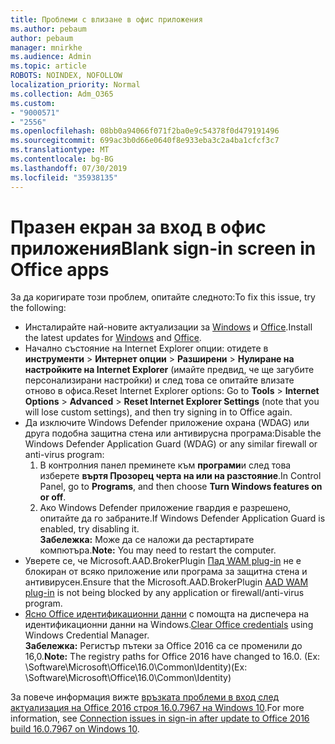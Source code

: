 ```yaml
---
title: Проблеми с влизане в офис приложения
ms.author: pebaum
author: pebaum
manager: mnirkhe
ms.audience: Admin
ms.topic: article
ROBOTS: NOINDEX, NOFOLLOW
localization_priority: Normal
ms.collection: Adm_O365
ms.custom:
- "9000571"
- "2556"
ms.openlocfilehash: 08bb0a94066f071f2ba0e9c54378f0d479191496
ms.sourcegitcommit: 699ac3b0d66e0640f8e933eba3c2a4ba1cfcf3c7
ms.translationtype: MT
ms.contentlocale: bg-BG
ms.lasthandoff: 07/30/2019
ms.locfileid: "35938135"
---
```

# <a name="blank-sign-in-screen-in-office-apps"></a><span data-ttu-id="94f16-102">Празен екран за вход в офис приложения</span><span class="sxs-lookup"><span data-stu-id="94f16-102">Blank sign-in screen in Office apps</span></span>

<span data-ttu-id="94f16-103">За да коригирате този проблем, опитайте следното:</span><span class="sxs-lookup"><span data-stu-id="94f16-103">To fix this issue, try the following:</span></span>
- <span data-ttu-id="94f16-104">Инсталирайте най-новите актуализации за [Windows](https://support.microsoft.com/help/4027667/windows-10-update) и [Office](https://support.office.com/article/update-office-and-your-computer-with-microsoft-update-2ab296f3-7f03-43a2-8e50-46de917611c5).</span><span class="sxs-lookup"><span data-stu-id="94f16-104">Install the latest updates for [Windows](https://support.microsoft.com/help/4027667/windows-10-update) and [Office](https://support.office.com/article/update-office-and-your-computer-with-microsoft-update-2ab296f3-7f03-43a2-8e50-46de917611c5).</span></span>
- <span data-ttu-id="94f16-105">Начално състояние на Internet Explorer опции: отидете в **инструменти** > **Интернет опции** > **Разширени** > **Нулиране на настройките на Internet Explorer** (имайте предвид, че ще загубите персонализирани настройки) и след това се опитайте влизате отново в офиса.</span><span class="sxs-lookup"><span data-stu-id="94f16-105">Reset Internet Explorer options: Go to **Tools** > **Internet Options** > **Advanced** > **Reset Internet Explorer Settings** (note that you will lose custom settings), and then try signing in to Office again.</span></span>
- <span data-ttu-id="94f16-106">Да изключите Windows Defender приложение охрана (WDAG) или друга подобна защитна стена или антивирусна програма:</span><span class="sxs-lookup"><span data-stu-id="94f16-106">Disable the Windows Defender Application Guard (WDAG) or any similar firewall or anti-virus program:</span></span>
    1. <span data-ttu-id="94f16-107">В контролния панел преминете към **програми**и след това изберете **въртя Прозорец черта на или на разстояние**.</span><span class="sxs-lookup"><span data-stu-id="94f16-107">In Control Panel, go to **Programs**, and then choose **Turn Windows features on or off**.</span></span>
    2. <span data-ttu-id="94f16-108">Ако Windows Defender приложение гвардия е разрешено, опитайте да го забраните.</span><span class="sxs-lookup"><span data-stu-id="94f16-108">If Windows Defender Application Guard is enabled, try disabling it.</span></span><br/>
    <span data-ttu-id="94f16-109">**Забележка:** Може да се наложи да рестартирате компютъра.</span><span class="sxs-lookup"><span data-stu-id="94f16-109">**Note:** You may need to restart the computer.</span></span>
- <span data-ttu-id="94f16-110">Уверете се, че Microsoft.AAD.BrokerPlugin [Пад WAM plug-in](https://docs.microsoft.com/office365/troubleshoot/administration/connection-issue-when-sign-in-office-2016#symptom-1) не е блокиран от всяко приложение или програма за защитна стена и антивирусен.</span><span class="sxs-lookup"><span data-stu-id="94f16-110">Ensure that the Microsoft.AAD.BrokerPlugin [AAD WAM plug-in](https://docs.microsoft.com/office365/troubleshoot/administration/connection-issue-when-sign-in-office-2016#symptom-1) is not being blocked by any application or firewall/anti-virus program.</span></span>
- <span data-ttu-id="94f16-111">[Ясно Office идентификационни данни](https://docs.microsoft.com/office/troubleshoot/error-messages/another-account-already-signed-in#step-3-clear-cached-credentials-on-the-computer) с помощта на диспечера на идентификационни данни на Windows.</span><span class="sxs-lookup"><span data-stu-id="94f16-111">[Clear Office credentials](https://docs.microsoft.com/office/troubleshoot/error-messages/another-account-already-signed-in#step-3-clear-cached-credentials-on-the-computer) using Windows Credential Manager.</span></span><br/>
    <span data-ttu-id="94f16-112">**Забележка:** Регистър пътеки за Office 2016 са се променили до 16,0.</span><span class="sxs-lookup"><span data-stu-id="94f16-112">**Note:** The registry paths for Office 2016 have changed to 16.0.</span></span> <span data-ttu-id="94f16-113">(Ex: \Software\Microsoft\Office\16.0\Common\Identity\)</span><span class="sxs-lookup"><span data-stu-id="94f16-113">(Ex: \Software\Microsoft\Office\16.0\Common\Identity\)</span></span>

<span data-ttu-id="94f16-114">За повече информация вижте [връзката проблеми в вход след актуализация на Office 2016 строя 16.0.7967 на Windows 10](https://docs.microsoft.com/office365/troubleshoot/administration/connection-issue-when-sign-in-office-2016).</span><span class="sxs-lookup"><span data-stu-id="94f16-114">For more information, see [Connection issues in sign-in after update to Office 2016 build 16.0.7967 on Windows 10](https://docs.microsoft.com/office365/troubleshoot/administration/connection-issue-when-sign-in-office-2016).</span></span>